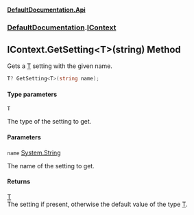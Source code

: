 #### [DefaultDocumentation\.Api](../../index.md 'index')
### [DefaultDocumentation](../../index.md#DefaultDocumentation 'DefaultDocumentation').[IContext](index.md 'DefaultDocumentation\.IContext')

## IContext\.GetSetting\<T\>\(string\) Method

Gets a [T](GetSetting_T_(string).md#DefaultDocumentation.IContext.GetSetting_T_(string).T 'DefaultDocumentation\.IContext\.GetSetting\<T\>\(string\)\.T') setting with the given name\.

```csharp
T? GetSetting<T>(string name);
```
#### Type parameters

<a name='DefaultDocumentation.IContext.GetSetting_T_(string).T'></a>

`T`

The type of the setting to get\.
#### Parameters

<a name='DefaultDocumentation.IContext.GetSetting_T_(string).name'></a>

`name` [System\.String](https://docs.microsoft.com/en-us/dotnet/api/System.String 'System\.String')

The name of the setting to get\.

#### Returns
[T](GetSetting_T_(string).md#DefaultDocumentation.IContext.GetSetting_T_(string).T 'DefaultDocumentation\.IContext\.GetSetting\<T\>\(string\)\.T')  
The setting if present, otherwise the default value of the type [T](GetSetting_T_(string).md#DefaultDocumentation.IContext.GetSetting_T_(string).T 'DefaultDocumentation\.IContext\.GetSetting\<T\>\(string\)\.T')\.